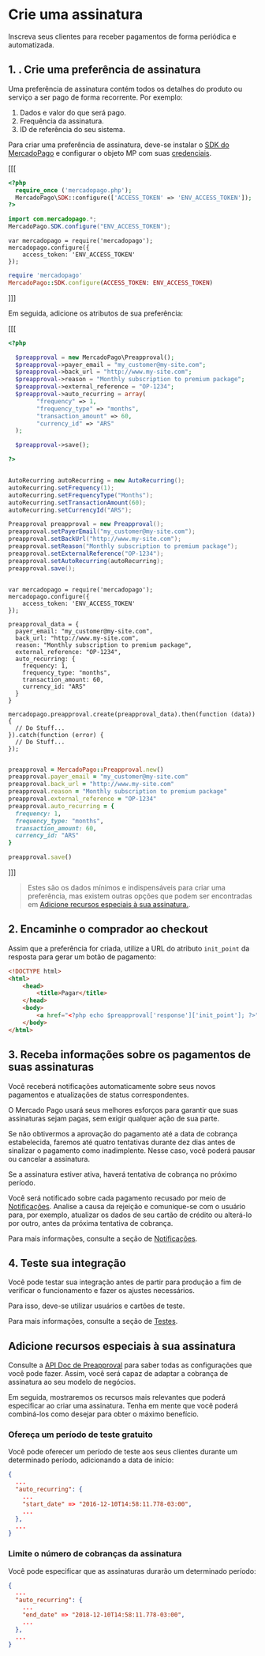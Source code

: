 # Crie uma assinatura

Inscreva seus clientes para receber pagamentos de forma periódica e automatizada.

## 1. . Crie uma preferência de assinatura

Uma preferência de assinatura contém todos os detalhes do produto ou serviço a ser pago de forma recorrente. Por exemplo:

1. Dados e valor do que será pago.
2. Frequência da assinatura.
3. ID de referência do seu sistema.

Para criar uma preferência de assinatura, deve-se instalar o [SDK do MercadoPago](/plugins) e configurar o objeto MP com suas [credenciais](https://www.mercadopago.com.ar/account/credentials?type=basic).

[[[
```php
<?php
  require_once ('mercadopago.php');
  MercadoPago\SDK::configure(['ACCESS_TOKEN' => 'ENV_ACCESS_TOKEN']);
?>
```
```java
import com.mercadopago.*;
MercadoPago.SDK.configure("ENV_ACCESS_TOKEN");
```
```node
var mercadopago = require('mercadopago');
mercadopago.configure({
    access_token: 'ENV_ACCESS_TOKEN'
});
```
```ruby
require 'mercadopago'
MercadoPago::SDK.configure(ACCESS_TOKEN: ENV_ACCESS_TOKEN)
```
]]]

Em seguida, adicione os atributos de sua preferência:

[[[
```php
<?php

  $preapproval = new MercadoPago\Preapproval();
  $preapproval->payer_email = "my_customer@my-site.com";
  $preapproval->back_url = "http://www.my-site.com";
  $preapproval->reason = "Monthly subscription to premium package";
  $preapproval->external_reference = "OP-1234";
  $preapproval->auto_recurring = array(
		"frequency" => 1,
		"frequency_type" => "months",
		"transaction_amount" => 60,
		"currency_id" => "ARS"
  );

  $preapproval->save();

?>
```
```java

AutoRecurring autoRecurring = new AutoRecurring();
autoRecurring.setFrequency(1);
autoRecurring.setFrequencyType("Months");
autoRecurring.setTransactionAmount(60);
autoRecurring.setCurrencyId("ARS");

Preapproval preapproval = new Preapproval();
preapproval.setPayerEmail("my_customer@my-site.com");
preapproval.setBackUrl("http://www.my-site.com");
preapproval.setReason("Monthly subscription to premium package");
preapproval.setExternalReference("OP-1234");
preapproval.setAutoRecurring(autoRecurring);
preapproval.save();

```
```node

var mercadopago = require('mercadopago');
mercadopago.configure({
    access_token: 'ENV_ACCESS_TOKEN'
});

preapproval_data = {
  payer_email: "my_customer@my-site.com",
  back_url: "http://www.my-site.com",
  reason: "Monthly subscription to premium package",
  external_reference: "OP-1234",
  auto_recurring: {
    frequency: 1,
    frequency_type: "months",
    transaction_amount: 60,
    currency_id: "ARS"
  }
}

mercadopago.preapproval.create(preapproval_data).then(function (data)) {
  // Do Stuff...
}).catch(function (error) {
  // Do Stuff...
});

```
```ruby

preapproval = MercadoPago::Preapproval.new()
preapproval.payer_email = "my_customer@my-site.com"
preapproval.back_url = "http://www.my-site.com"
preapproval.reason = "Monthly subscription to premium package"
preapproval.external_reference = "OP-1234"
preapproval.auto_recurring = {
  frequency: 1,
  frequency_type: "months",
  transaction_amount: 60,
  currency_id: "ARS"
}

preapproval.save()

```
]]]


> Estes são os dados mínimos e indispensáveis para criar uma preferência, mas existem outras opções que podem ser encontradas em [Adicione recursos especiais à sua assinatura.](#Adicione-recursos-especiais-à-sua-assinatura).


## 2. Encaminhe o comprador ao checkout

Assim que a preferência for criada, utilize a URL do atributo `init_point` da resposta para gerar um botão de pagamento:

```html
<!DOCTYPE html>
<html>
	<head>
		<title>Pagar</title>
	</head>
	<body>
		<a href="<?php echo $preapproval['response']['init_point']; ?>">Subscribe!</a>
	</body>
</html>
```

## 3. Receba informações sobre os pagamentos de suas assinaturas

Você receberá notificações automaticamente sobre seus novos pagamentos e atualizações de status correspondentes.

O Mercado Pago usará seus melhores esforços para garantir que suas assinaturas sejam pagas, sem exigir qualquer ação de sua parte.

Se não obtivermos a aprovação do pagamento até a data de cobrança estabelecida, faremos até quatro tentativas durante dez dias antes de sinalizar o pagamento como inadimplente. Nesse caso, você poderá pausar ou cancelar a assinatura.

Se a assinatura estiver ativa, haverá tentativa de cobrança no próximo período.

Você será notificado sobre cada pagamento recusado por meio de [Notificações](../../notifications/ipn.pt.md). Analise a causa da rejeição e comunique-se com o usuário para, por exemplo, atualizar os dados de seu cartão de crédito ou alterá-lo por outro, antes da próxima tentativa de cobrança.

Para mais informações, consulte a seção de [Notificações](/guides/notifications/ipn.pt.md).


## 4. Teste sua integração

Você pode testar sua integração antes de partir para produção a fim de verificar o funcionamento e fazer os ajustes necessários.

Para isso, deve-se utilizar usuários e cartões de teste.

Para mais informações, consulte a seção de [Testes](/guides/payments/api/testing.pt.md).

## Adicione recursos especiais à sua assinatura

Consulte a [API Doc de Preapproval](#) para saber todas as configurações que você pode fazer. Assim, você será capaz de adaptar a cobrança de assinatura ao seu modelo de negócios.

Em seguida, mostraremos os recursos mais relevantes que poderá especificar ao criar uma assinatura. Tenha em mente que você poderá combiná-los como desejar para obter o máximo benefício.

### Ofereça um período de teste gratuito

Você pode oferecer um período de teste aos seus clientes durante um determinado período, adicionando a data de início:

```json
{
  ...
  "auto_recurring": {
    ...
    "start_date" => "2016-12-10T14:58:11.778-03:00",
    ...
  },
  ...
}
```

### Limite o número de cobranças da assinatura

Você pode especificar que as assinaturas durarão um determinado período:

```json
{
  ...
  "auto_recurring": {
    ...
    "end_date" => "2018-12-10T14:58:11.778-03:00",
    ...
  },
  ...
}
```
